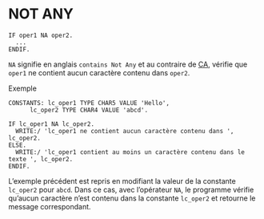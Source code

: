 # NOT ANY

```abap
IF oper1 NA oper2.
  ...
ENDIF.
```

`NA` signifie en anglais `contains Not Any` et au contraire de [CA](./08_INSTRUCTION_CA.md), vérifie que `oper1` ne contient aucun caractère contenu dans `oper2`.

Exemple

```abap
CONSTANTS: lc_oper1 TYPE CHAR5 VALUE 'Hello',
      lc_oper2 TYPE CHAR4 VALUE 'abcd'.

IF lc_oper1 NA lc_oper2.
  WRITE:/ 'lc_oper1 ne contient aucun caractère contenu dans ', lc_oper2.
ELSE.
  WRITE:/ 'lc_oper1 contient au moins un caractère contenu dans le texte ', lc_oper2.
ENDIF.
```

L’exemple précédent est repris en modifiant la valeur de la constante `lc_oper2` pour `abcd`. Dans ce cas, avec l’opérateur `NA`, le programme vérifie qu’aucun caractère n’est contenu dans la constante `lc_oper2` et retourne le message correspondant.